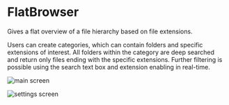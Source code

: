 # FlatBrowser
Gives a flat overview of a file hierarchy based on file extensions.

Users can create categories, which can contain folders and specific extensions of interest. All folders within the category are deep searched and return only files ending with the specific extensions. Further filtering is possible using the search text box and extension enabling in real-time.

![main screen](https://i.imgur.com/MZtrrjE.png)

![settings screen](https://i.imgur.com/HDEmfed.png)
